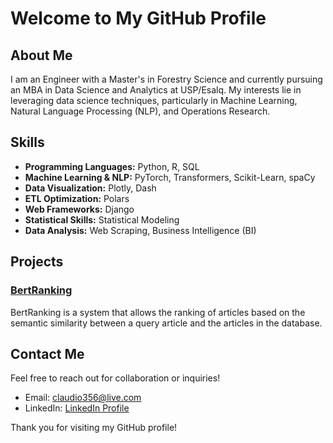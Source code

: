 # Welcome to My GitHub Profile

## About Me

I am an Engineer with a Master's in Forestry Science and currently pursuing an MBA in Data Science and Analytics at USP/Esalq. My interests lie in leveraging data science techniques, particularly in Machine Learning, Natural Language Processing (NLP), and Operations Research.

## Skills

- **Programming Languages:** Python, R, SQL
- **Machine Learning & NLP:** PyTorch, Transformers, Scikit-Learn, spaCy
- **Data Visualization:** Plotly, Dash
- **ETL Optimization:** Polars
- **Web Frameworks:** Django
- **Statistical Skills:** Statistical Modeling
- **Data Analysis:** Web Scraping, Business Intelligence (BI)

## Projects

### [BertRanking](https://github.com/claudiomarm/BertRanking)
BertRanking is a system that allows the ranking of articles based on the semantic similarity between a query article and the articles in the database.

## Contact Me

Feel free to reach out for collaboration or inquiries!

- Email: [claudio356@live.com](mailto:claudio356@live.com)
- LinkedIn: [LinkedIn Profile](https://www.linkedin.com/in/claudiomar-mendes-87074979/)

Thank you for visiting my GitHub profile!

